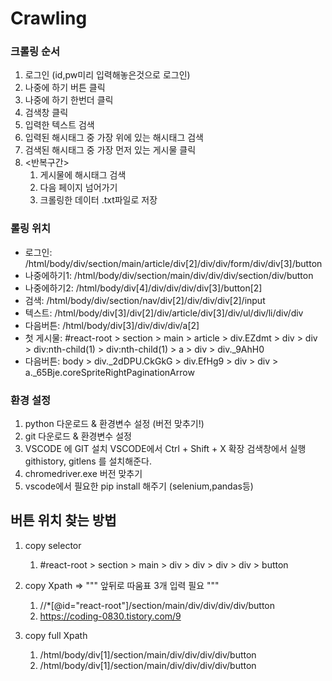 # Crawling

### 크롤링 순서
1. 로그인 (id,pw미리 입력해놓은것으로 로그인)
1. 나중에 하기 버튼 클릭
1. 나중에 하기 한번더 클릭
1. 검색창 클릭
1. 입력한 텍스트 검색
1. 입력된 해시태그 중 가장 위에 있는 해시태그 검색
1. 검색된 해시태그 중 가장 먼저 있는 게시물 클릭
1. <반복구간>
    1. 게시물에 해시태그 검색
    1. 다음 페이지 넘어가기
    1. 크롤링한 데이터 .txt파일로 저장

### 롤링 위치
- 로그인: /html/body/div/section/main/article/div[2]/div/div/form/div/div[3]/button
- 나중에하기1: /html/body/div/section/main/div/div/div/section/div/button
- 나중에하기2: /html/body/div[4]/div/div/div/div[3]/button[2]
- 검색: /html/body/div/section/nav/div[2]/div/div/div[2]/input
- 텍스트: /html/body/div[3]/div[2]/div/article/div[3]/div/ul/div/li/div/div
- 다음버튼: /html/body/div[3]/div/div/div/a[2]
- 첫 게시물: #react-root > section > main > article > div.EZdmt > div > div > div:nth-child(1) > div:nth-child(1) > a > div > div._9AhH0
- 다음버튼: body > div._2dDPU.CkGkG > div.EfHg9 > div > div > a._65Bje.coreSpriteRightPaginationArrow

### 환경 설정
1. python 다운로드 & 환경변수 설정 (버전 맞추기!)
1. git 다운로드 & 환경변수 설정
1. VSCODE 에 GIT 설치
    VSCODE에서 Ctrl + Shift + X 확장 검색창에서 실행
    githistory, gitlens 를 설치해준다.
1. chromedriver.exe 버전 맞추기
1. vscode에서 필요한 pip install 해주기 (selenium,pandas등)

## 버튼 위치 찾는 방법
1. copy selector
    1. #react-root > section > main > div > div > div > div > button

1. copy Xpath => """ 앞뒤로 따움표 3개 입력 필요 """
    1. //*[@id="react-root"]/section/main/div/div/div/div/button
    1. https://coding-0830.tistory.com/9

1. copy full Xpath
    1. /html/body/div[1]/section/main/div/div/div/div/button
    1. /html/body/div[1]/section/main/div/div/div/div/button

